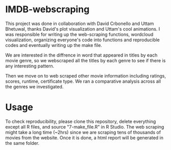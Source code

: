 # IMDB-webscraping
This project was done in collaboration with David Crbonello and Uttam Bhetuwal, thanks David's plot visualization and Uttam's cool animations. I was responsible for writing up the web-scraping functions, wordcloud visualization, organizing everyone's code into functions and reproducible codes and eventually writing up the make file.

We are interested in the diffrence in word that appeared in titles by each movie genre, so we webscraped all the titles by each genre
to see if there is any interesting pattern.

Then we move on to web scraped other movie information including ratings, scores, runtime, certificate type. We ran a comparative 
analysis across all the genres we investigated.


# Usage
To check reproducibility, please clone this repository, delete everything except all R files, and source "7-make_file.R" in R Studio. The web scraping might take a long time (~2hrs) since we are scraping tens of thousands of movies from the website. Once it is done, a html report will be generated in the same folder. 
